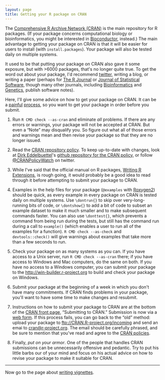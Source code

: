 ```yaml
---
layout: page
title: Getting your R package on CRAN
---
```


The
[Comprehensive R Archive Network (CRAN)](http://cran.r-project.org) is
the main repository for R packages. (If your package concerns
computational biology or bioinformatics, you might be interested in
[Bioconductor](http://bioconductor.org), instead.)
The main advantage to getting your
package on CRAN is that it will be easier for users to install (with
`install.packages`). Your package will also be tested daily on
multiple systems.

It used to be that putting your package on CRAN also gave it some
exposure, but with >6000 packages, that's no longer quite true. To get the
word out about your package, I'd recommend
[twitter](http://twitter.com), writing a blog, or writing a paper
(perhaps for [The R Journal](http://journal.r-project.org/) or
[Journal of Statistical Software](http://www.jstatsoft.org/), though
many other journals, including
[Bioinformatics](http://bioinformatics.oxfordjournals.org/) and
[Genetics](http://www.genetics.org), publish software notes).

Here, I'll give some advice on how to get your package on CRAN. It can
be a [painful](https://twitter.com/xieyihui/status/508650816001945600)
[process](https://twitter.com/_inundata/status/504144292634701825), so
you want to get your package in order before you submit.

1. Run `R CMD check --as-cran` and eliminate _all_
problems. If there are any errors or warnings, your package will not
be accepted at CRAN. But even a &ldquo;Note&rdquo; may disqualify
you. So figure out what all of those errors and warnings mean and then
revise your package so that they are no longer issued.

2. Read the
[CRAN repository policy](http://cran.r-project.org/web/packages/policies.html).
To keep up-to-date with changes, look at
[Dirk Eddelbuettel](http://dirk.eddelbuettel.com)'s
[github repository for the CRAN policy](https://github.com/eddelbuettel/crp),
or follow [@CRANPolicyWatch](https://twitter.com/CRANPolicyWatch) on
twitter.

3. While I've said that the official manual on R packages,
[Writing R Extensions](http://cran.r-project.org/doc/manuals/r-release/R-exts.html),
is rough going, it would probably be a good idea to read through it
before attempting to submit your package to CRAN.

4. Examples in the help files for your package (`@examples` with
[Roxygen2](https://github.com/klutometis/roxygen)) should be quick, as
every example in every package on CRAN is tested daily on multiple
systems. Use `\dontrun{}` to skip over very-long-running bits of code,
or `\dontshow{}` to add a bit of code to subset an example dataset to
make it much smaller and to make subsequent commands faster. You can
also use `\donttest{}`, which prevents a command from being run during
the tests, but still has the command run during a call to `example()`
(which enables a user to run all of the examples for a function).
`R CMD check --as-check` and `devtools::check()` will give warnings
about examples that take more than a few seconds to run.

5. Check your package on as many systems as you can. If you have
access to a Unix server, run `R CMD check --as-cran` there; if you
have access to Windows and Mac computers, do the same on both. If you
have no access to a Windows computer, you can submit your package to
the <http://win-builder.r-project.org> to build and check your package
on Windows.

6. Submit your package at the beginning of a week in which you don't
have many commitments. If CRAN finds problems in your package, you'll
want to have some time to make changes and resubmit.

7. Instructions on how to submit your package to CRAN are at the bottom
of the [CRAN front page](http://cran.r-project.org/),
&ldquo;Submitting to CRAN.&rdquo; Submission is now via a
[web form](http://xmpalantir.wu.ac.at/cransubmit/).  If this process
fails, you can go back to the &ldquo;old&rdquo; method: upload your
package to <ftp://CRAN.R-project.org/incoming> and send an emai to
<cran@r-project.org>. The email should be carefully phrased, and be
sure to mention that you've read and agree to the
[CRAN policies](http://cran.r-project.org/web/packages/policies.html).

8. Finally, _put on your armor_. One of the people that handles CRAN
submissions can be unnecessarily offensive and pedantic. Try to
put his little barbs our of your mind and focus on his actual advice
on how to revise your package to make it suitable for CRAN.

---

Now go to the page about [writing vignettes](vignettes.html).
